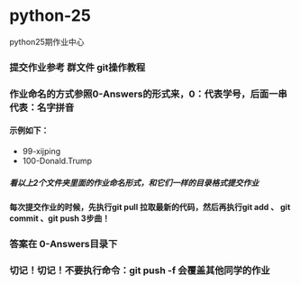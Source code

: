 # python-25
python25期作业中心

### 提交作业参考 群文件 git操作教程

### 作业命名的方式参照0-Answers的形式来，0：代表学号，后面一串代表：名字拼音
#### 示例如下：
  - 99-xijping
  - 100-Donald.Trump

##### 看以上2个文件夹里面的作业命名形式，和它们一样的目录格式提交作业 

####  每次提交作业的时候，先执行git pull 拉取最新的代码，然后再执行git add  、 git commit 、git push  3步曲！

###  答案在 0-Answers目录下

###  切记！切记！不要执行命令：git push -f  会覆盖其他同学的作业   

